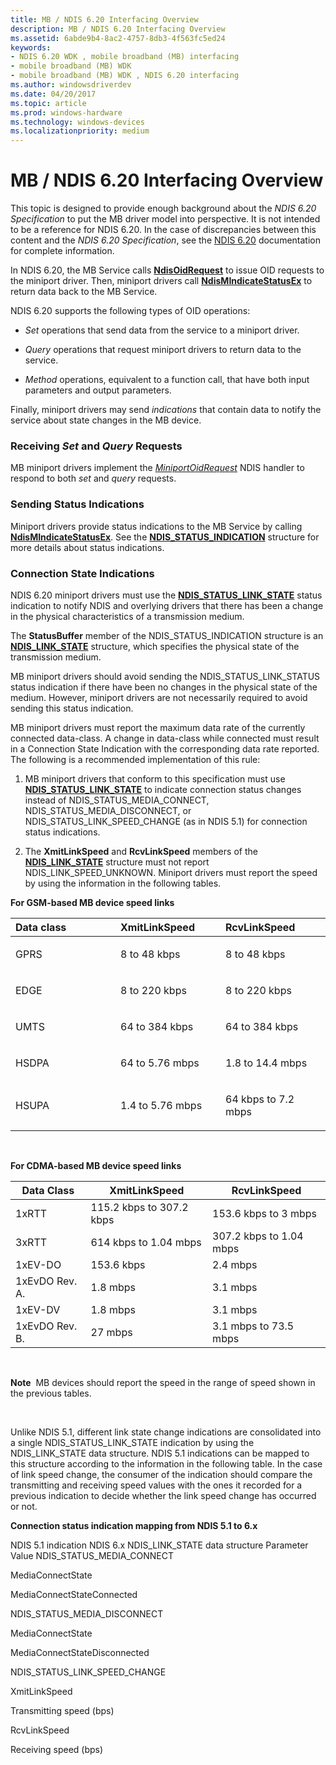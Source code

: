 ```yaml
---
title: MB / NDIS 6.20 Interfacing Overview
description: MB / NDIS 6.20 Interfacing Overview
ms.assetid: 6abde9b4-8ac2-4757-8db3-4f563fc5ed24
keywords:
- NDIS 6.20 WDK , mobile broadband (MB) interfacing
- mobile broadband (MB) WDK
- mobile broadband (MB) WDK , NDIS 6.20 interfacing
ms.author: windowsdriverdev
ms.date: 04/20/2017
ms.topic: article
ms.prod: windows-hardware
ms.technology: windows-devices
ms.localizationpriority: medium
---
```


# MB / NDIS 6.20 Interfacing Overview


This topic is designed to provide enough background about the *NDIS 6.20 Specification* to put the MB driver model into perspective. It is not intended to be a reference for NDIS 6.20. In the case of discrepancies between this content and the *NDIS 6.20 Specification*, see the [NDIS 6.20](introduction-to-ndis-6-20.md) documentation for complete information.

In NDIS 6.20, the MB Service calls [**NdisOidRequest**](https://msdn.microsoft.com/library/windows/hardware/ff563710) to issue OID requests to the miniport driver. Then, miniport drivers call [**NdisMIndicateStatusEx**](https://msdn.microsoft.com/library/windows/hardware/ff563600) to return data back to the MB Service.

NDIS 6.20 supports the following types of OID operations:

-   *Set* operations that send data from the service to a miniport driver.

-   *Query* operations that request miniport drivers to return data to the service.

-   *Method* operations, equivalent to a function call, that have both input parameters and output parameters.

Finally, miniport drivers may send *indications* that contain data to notify the service about state changes in the MB device.

### Receiving *Set* and *Query* Requests

MB miniport drivers implement the [*MiniportOidRequest*](https://msdn.microsoft.com/library/windows/hardware/ff559416) NDIS handler to respond to both *set* and *query* requests.

### Sending Status Indications

Miniport drivers provide status indications to the MB Service by calling [**NdisMIndicateStatusEx**](https://msdn.microsoft.com/library/windows/hardware/ff563600). See the [**NDIS\_STATUS\_INDICATION**](https://msdn.microsoft.com/library/windows/hardware/ff567373) structure for more details about status indications.

### Connection State Indications

NDIS 6.20 miniport drivers must use the [**NDIS\_STATUS\_LINK\_STATE**](https://msdn.microsoft.com/library/windows/hardware/ff567391) status indication to notify NDIS and overlying drivers that there has been a change in the physical characteristics of a transmission medium.

The **StatusBuffer** member of the NDIS\_STATUS\_INDICATION structure is an [**NDIS\_LINK\_STATE**](https://msdn.microsoft.com/library/windows/hardware/hh205390) structure, which specifies the physical state of the transmission medium.

MB miniport drivers should avoid sending the NDIS\_STATUS\_LINK\_STATUS status indication if there have been no changes in the physical state of the medium. However, miniport drivers are not necessarily required to avoid sending this status indication.

MB miniport drivers must report the maximum data rate of the currently connected data-class. A change in data-class while connected must result in a Connection State Indication with the corresponding data rate reported. The following is a recommended implementation of this rule:

1.  MB miniport drivers that conform to this specification must use [**NDIS\_STATUS\_LINK\_STATE**](https://msdn.microsoft.com/library/windows/hardware/ff567391) to indicate connection status changes instead of NDIS\_STATUS\_MEDIA\_CONNECT, NDIS\_STATUS\_MEDIA\_DISCONNECT, or NDIS\_STATUS\_LINK\_SPEED\_CHANGE (as in NDIS 5.1) for connection status indications.

2.  The **XmitLinkSpeed** and **RcvLinkSpeed** members of the [**NDIS\_LINK\_STATE**](https://msdn.microsoft.com/library/windows/hardware/hh205390) structure must not report NDIS\_LINK\_SPEED\_UNKNOWN. Miniport drivers must report the speed by using the information in the following tables.

**For GSM-based MB device speed links**

<table>
<colgroup>
<col width="33%" />
<col width="33%" />
<col width="33%" />
</colgroup>
<thead>
<tr class="header">
<th align="left">Data class</th>
<th align="left">XmitLinkSpeed</th>
<th align="left">RcvLinkSpeed</th>
</tr>
</thead>
<tbody>
<tr class="odd">
<td align="left"><p>GPRS</p></td>
<td align="left"><p>8 to 48 kbps</p></td>
<td align="left"><p>8 to 48 kbps</p></td>
</tr>
<tr class="even">
<td align="left"><p>EDGE</p></td>
<td align="left"><p>8 to 220 kbps</p></td>
<td align="left"><p>8 to 220 kbps</p></td>
</tr>
<tr class="odd">
<td align="left"><p>UMTS</p></td>
<td align="left"><p>64 to 384 kbps</p></td>
<td align="left"><p>64 to 384 kbps</p></td>
</tr>
<tr class="even">
<td align="left"><p>HSDPA</p></td>
<td align="left"><p>64 to 5.76 mbps</p></td>
<td align="left"><p>1.8 to 14.4 mbps</p></td>
</tr>
<tr class="odd">
<td align="left"><p>HSUPA</p></td>
<td align="left"><p>1.4 to 5.76 mbps</p></td>
<td align="left"><p>64 kbps to 7.2 mbps</p></td>
</tr>
</tbody>
</table>

 

**For CDMA-based MB device speed links**

| Data Class     | XmitLinkSpeed            | RcvLinkSpeed            |
|----------------|--------------------------|-------------------------|
| 1xRTT          | 115.2 kbps to 307.2 kbps | 153.6 kbps to 3 mbps    |
| 3xRTT          | 614 kbps to 1.04 mbps    | 307.2 kbps to 1.04 mbps |
| 1xEV-DO        | 153.6 kbps               | 2.4 mbps                |
| 1xEvDO Rev. A. | 1.8 mbps                 | 3.1 mbps                |
| 1xEV-DV        | 1.8 mbps                 | 3.1 mbps                |
| 1xEvDO Rev. B. | 27 mbps                  | 3.1 mbps to 73.5 mbps   |

 

**Note**  MB devices should report the speed in the range of speed shown in the previous tables.

 

Unlike NDIS 5.1, different link state change indications are consolidated into a single NDIS\_STATUS\_LINK\_STATE indication by using the NDIS\_LINK\_STATE data structure. NDIS 5.1 indications can be mapped to this structure according to the information in the following table. In the case of link speed change, the consumer of the indication should compare the transmitting and receiving speed values with the ones it recorded for a previous indication to decide whether the link speed change has occurred or not.

**Connection status indication mapping from NDIS 5.1 to 6.x**

NDIS 5.1 indication
NDIS 6.x NDIS\_LINK\_STATE data structure
Parameter
Value
NDIS\_STATUS\_MEDIA\_CONNECT

MediaConnectState

MediaConnectStateConnected

NDIS\_STATUS\_MEDIA\_DISCONNECT

MediaConnectState

MediaConnectStateDisconnected

NDIS\_STATUS\_LINK\_SPEED\_CHANGE

XmitLinkSpeed

Transmitting speed (bps)

RcvLinkSpeed

Receiving speed (bps)

 

 

 





